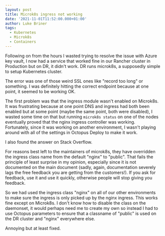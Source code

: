 ```yaml
---
layout: post
title: Microk8s ingress not working
date: '2021-11-01T11:52:00.000+01:00'
author: Luke Briner
tags: 
  - Kubernetes
  - Microk8s
  - Containers
---
```


Following on from the hours I wasted trying to resolve the issue with Azure key vault, I now had a service that worked fine in our Rancher cluster in
Production but on DR, it didn't work. DR runs microk8s, a supposedly simple to setup Kubernetes cluster.

The error was one of those weird SSL ones like "record too long" or something. I was definitely hitting the correct endpoint because at one point, it
seemed to be working OK.

The first problem was that the ingress module wasn't enabled on Microk8s. It was frustrating because at one point DNS and ingress had both been enabled
but at some point (maybe the same point, both were disabled), I wasted some time on that but running `microk8s status` on one of the nodes eventually
proved that the nginx ingress controller was working. Fortunately, since it was working on another environment, I wasn't playing around with all of the
settings in Octopus Deploy to make it work.

I also found the answer on Stack Overflow.

For reasons best left to the maintainers of microk8s, they have overridden the ingress class name from the default "nginx" to "public". That fails the
principle of least surprise in my opinion, especially since it is not documented on the main document (sadly, again, documentation severely lags the free
feedback you are getting from the customers!). If you ask for feedback, use it and use it quickly, otherwise people will stop giving you feedback.

So we had used the ingress class "nginx" on all of our other environments to make sure the ingress is only picked up by the nginx ingress. This works fine
except on Microk8s. I don't know how to disable the class on the daemonset, it would perhaps need me to create my own so instead I had to use Octopus 
parameters to ensure that a classname of "public" is used on the DR cluster and "nginx" everywhere else.

Annoying but at least fixed.